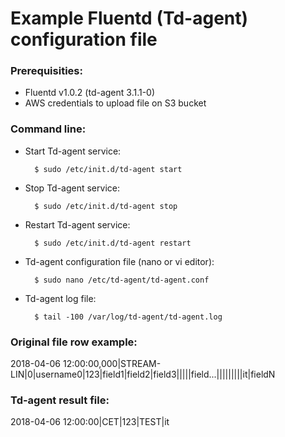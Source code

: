 # Example Fluentd (Td-agent) configuration file

### Prerequisities:
- Fluentd v1.0.2 (td-agent 3.1.1-0)
- AWS credentials to upload file on S3 bucket

### Command line:
- Start Td-agent service:

		$ sudo /etc/init.d/td-agent start
	
- Stop Td-agent service:

		$ sudo /etc/init.d/td-agent stop
	
- Restart Td-agent service:

		$ sudo /etc/init.d/td-agent restart
	
- Td-agent configuration file (nano or vi editor):
	
		$ sudo nano /etc/td-agent/td-agent.conf
	
- Td-agent log file:

		$ tail -100 /var/log/td-agent/td-agent.log
		
### Original file row example:
2018-04-06 12:00:00,000|STREAM-LIN|0|username0|123|field1|field2|field3|||||field...|||||||||it|fieldN

### Td-agent result file:
2018-04-06 12:00:00|CET|123|TEST|it
